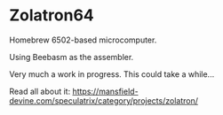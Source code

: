 # Zolatron64

Homebrew 6502-based microcomputer.

Using Beebasm as the assembler.

Very much a work in progress. This could take a while...

Read all about it: https://mansfield-devine.com/speculatrix/category/projects/zolatron/
